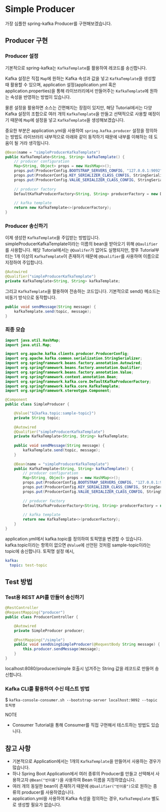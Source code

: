 # Simple Producer

가장 심플한 spring-kafka Producer를 구현해보겠습니다.

## Producer 구현
### Producer 설정
기본적으로 spring-kafka는 `KafkaTemplate`를 활용하여 레코드를 송신합니다.

Kafka 설정은 직접 `Map`에 원하는 Kafka 속성과 값을 넣고 `KafkaTemplate`을 생성할 때 활용할 수 있으며,
application 설정(application.yml 혹은 application.properties)을 통해 라이브러리에서 만들어주는 `KafkaTemplate`에 원하는 속성을 반영하는 방법이 있습니다.

물론 설정을 활용하면 소스는 간편해지는 장점이 있지만,
해당 Tutorial에서는 다양 Kafka 설정의 조합으로 여러 개의 `KafkaTemplate`을 만들고 선택적으로 사용할 예정이기 때문에 `Map`에 설정을 넣고 `KafkaTemplate`을 생성해보겠습니다.

중요한 부분은 application.yml을 사용하여 `spring.kafka.producer` 설정을 정의하는 방법도 라이브러리 내부적으로 아래와 같이 동작하기 때문에 내부를 이해하는 데 도움이 될 거라 생각됩니다.
```java
@Bean(name = "simpleProducerKafkaTemplate")
public KafkaTemplate<String, String> kafkaTemplate() {
    // producer configuration
    Map<String, Object> props = new HashMap<>();
    props.put(ProducerConfig.BOOTSTRAP_SERVERS_CONFIG, "127.0.0.1:9092");
    props.put(ProducerConfig.KEY_SERIALIZER_CLASS_CONFIG, StringSerializer.class);
    props.put(ProducerConfig.VALUE_SERIALIZER_CLASS_CONFIG, StringSerializer.class);
    
    // producer factory
    DefaultKafkaProducerFactory<String, String> producerFactory = new DefaultKafkaProducerFactory<>(props);
    
    // kafka template
    return new KafkaTemplate<>(producerFactory);
}
```

### Producer 송신하기
이제 생성한 `KafkaTemplate`을 주입받는 방법입니다.
simpleProducerKafkaTemplate이라는 이름의 bean을 받아오기 위해 `@Qaulifier`를 사용합니다.
해당 Tutorial에서는 `@Qualifer`가 없어도 실행되지만, 향후 Tutorial부터는 1개 이상의 `KafkaTemplate`이 존재하기 때문에 `@Qualifier`를 사용하여 이름으로 지정하여 주입합니다.
```java
@Autowired
@Qualifier("simpleProducerKafkaTemplate")
private KafkaTemplate<String, String> kafkaTemplate;
```

그리고 `KafkaTemplate`을 활용하여 전송하는 코드입니다.
기본적으로 send() 메소드는 비동기 방식으로 동작합니다.
```java
public void sendMessage(String message) {
    kafkaTemplate.send(topic, message);
}
```
### 최종 모습
```java
import java.util.HashMap;
import java.util.Map;

import org.apache.kafka.clients.producer.ProducerConfig;
import org.apache.kafka.common.serialization.StringSerializer;
import org.springframework.beans.factory.annotation.Autowired;
import org.springframework.beans.factory.annotation.Qualifier;
import org.springframework.beans.factory.annotation.Value;
import org.springframework.context.annotation.Bean;
import org.springframework.kafka.core.DefaultKafkaProducerFactory;
import org.springframework.kafka.core.KafkaTemplate;
import org.springframework.stereotype.Component;

@Component
public class SimpleProducer {

    @Value("${kafka.topic:sample-topic}")
    private String topic;
    
    @Autowired
    @Qualifier("simpleProducerKafkaTemplate")
    private KafkaTemplate<String, String> kafkaTemplate;
    
    public void sendMessage(String message) {
        kafkaTemplate.send(topic, message);
    }
    
    @Bean(name = "simpleProducerKafkaTemplate")
    public KafkaTemplate<String, String> kafkaTemplate() {
        // producer configuration
        Map<String, Object> props = new HashMap<>();
        props.put(ProducerConfig.BOOTSTRAP_SERVERS_CONFIG, "127.0.0.1:9092");
        props.put(ProducerConfig.KEY_SERIALIZER_CLASS_CONFIG, StringSerializer.class);
        props.put(ProducerConfig.VALUE_SERIALIZER_CLASS_CONFIG, StringSerializer.class);
        
        // producer factory
        DefaultKafkaProducerFactory<String, String> producerFactory = new DefaultKafkaProducerFactory<>(props);
        
        // kafka template
        return new KafkaTemplate<>(producerFactory);
    }
}
```

application.yml에서 kafka.topic를 정의하여 토픽명을 변경할 수 있습니다.
kafka.topic이라는 항목이 없으면 `@Value`에 선언된 것처럼 sample-topic이라는 topic에 송신합니다.
토픽명 설정 예시,
```yml
kafka:
  topic: test-topic
```

## Test 방법 
### Test용 REST API를 만들어 송신하기 
```java
@RestController
@RequestMapping("producer")
public class ProducerController {

    @Autowired
    private SimpleProducer producer;
    
    @PostMapping("/simple")
    public void sendUsingSimpleProducer(@RequestBody String message) {
        this.producer.sendMessage(message);
    }
}
```
localhost:8080/producer/simple 호출시 넘겨주는 String 값을 레코드로 만들어 송신합니다.

### Kafka CLI를 활용하여 수신 테스트 방법
$ `kafka-console-consumer.sh --bootstrap-server localhost:9092 --topic 토픽명`

NOTE
* Consumer Tutorial을 통해 Consumer를 직접 구현해서 테스트하는 방법도 있습니다.


## 참고 사항
* 기본적으로 Application에서는 1개의 `KafkaTemplate`을 만들어서 사용하는 경우가 많습니다.
* 하나 Spring Boot Application에서 여러 종류의 Producer를 만들고 선택해서 사용하고자 `@Bean("빈이름")`을 사용하여 Bean 이름을 지정하였습니다.
* 여러 개의 동일한 bean이 존재하기 때문에 `@Qualifier("빈이름")`으로 원하는 종류의 producer를 사용하였습니다.
* application.yml을 사용하여 Kafka 속성을 정의하는 경우, `KafkaTempqlate` 별도로 생성할 필요가 없습니다.